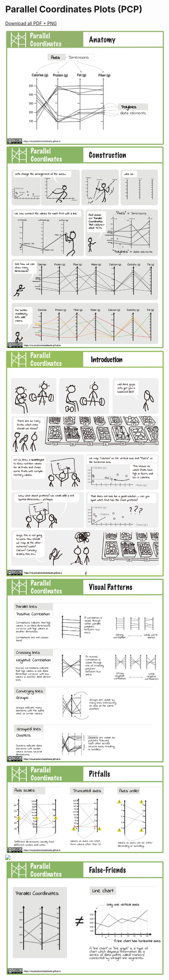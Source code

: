 # Parallel Coordinates Plots (PCP)

[Download all PDF + PNG](pfds/pcp-all.zip)

[![](figures/anatomy/pcp.png)](pdfs/PCP_anatomy.pdf)
[![](figures/construction/pcp.png)](pdfs/pcp_construction.pdf)
[![](figures/introduction/pcp.png)](pdfs/pcp_introduction.pdf)
[![](figures/visualpatterns/pcp.png)](pdfs/pcp_visualpatterns.pdf)
[![](figures/pitfalls/pcp.png)](pdfs/pcp_pitfals.pdf)
[![](figures/relatives/pcp.png)](pdfs/pcp_relatives.pdf)
[![](figures/falsefriends/pcp.png)](pdfs/pcp_falsefriends.pdf)
